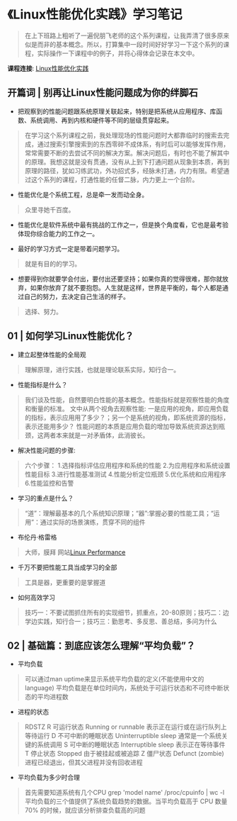 # 《Linux性能优化实践》学习笔记

> 在上下班路上粗听了一遍倪朋飞老师的这个系列课程，让我弄清了很多原来似是而非的基本概念。所以，打算集中一段时间好好学习一下这个系列的课程，实际操作一下课程中的例子，并将心得体会记录在本文中。


**课程连接**: [Linux性能优化实践](https://time.geekbang.org/column/intro/140)

## 开篇词 | 别再让Linux性能问题成为你的绊脚石

* 把观察到的性能问题跟系统原理关联起来，特别是把系统从应用程序、库函数、系统调用、再到内核和硬件等不同的层级贯穿起来。
> 在学习这个系列课程之前，我处理现场的性能问题时大都靠临时的搜索去完成，通过搜索引擎搜索到的东西零碎不成体系，有时后可以能够发挥作用，常常需要不断的去尝试不同的解决方案。解决问题后，有时也不能了解其中的原理。我想这就是没有贯通，没有从上到下打通问题从现象到本质，再到原理的路径，犹如习练武功，外功招式多，经脉未打通，内力有限。希望通过这个系列的课程，打通性能的任督二脉，内力更上一个台阶。

* 性能优化是个系统工程，总是牵一发而动全身。
> 众里寻她千百度。

* 性能优化是软件系统中最有挑战的工作之一，但是换个角度看，它也是最考验体现你综合能力的工作之一。

* 最好的学习方式一定是带着问题学习。
> 就是有目的的学习。

* 想要得到你就要学会付出，要付出还要坚持；如果你真的觉得很难，那你就放弃，如果你放弃了就不要抱怨。人生就是这样，世界是平衡的，每个人都是通过自己的努力，去决定自己生活的样子。
> 选择、努力。


## 01 | 如何学习Linux性能优化？

* 建立起整体性能的全局观
> 理解原理，进行实践，也就是理论联系实际，知行合一。


* 性能指标是什么？
> 我们谈及性能，自然要明白性能的基本概念。性能指标就是观察性能的角度和衡量的标准。
> 文中从两个视角去观察性能: 一是应用的视角，即应用负载的指标，表示应用用了多少？；另一个是系统的视角，即系统资源的指标，表示还能用多少？
> 性能问题的本质是应用负载的增加导致系统资源达到瓶颈，这两者本来就是一对矛盾体，此消彼长。

* 解决性能问题的步骤: 
> 六个步骤：
        1.选择指标评估应用程序和系统的性能
        2.为应用程序和系统设置性能目标
        3.进行性能基准测试
        4.性能分析定位瓶颈
        5.优化系统和应用程序
        6.性能监控和告警 

* 学习的重点是什么？
> “道”：理解最基本的几个系统知识原理；“器”:掌握必要的性能工具；“运用”：通过实际的场景演练，贯穿不同的组件

* 布伦丹·格雷格
> 大师，膜拜 网站[Linux Performance](http://www.brendangregg.com/linuxperf.html)

* 千万不要把性能工具当成学习的全部
> 工具是器，更重要的是掌握道

* 如何高效学习
> 技巧一：不要试图抓住所有的实现细节，抓重点，20-80原则；技巧二：边学边实践，知行合一；技巧三：勤思考、多反思、善总结，多问为什么

## 02 | 基础篇：到底应该怎么理解“平均负载”？

* 平均负载
> 可以通过man uptime来显示系统平均负载的定义(不能使用中文的language)
> 平均负载是在单位时间内，系统处于可运行状态和不可终中断状态的平均进程数

* 进程的状态
> RDSTZ
        R
            可运行状态 Running or runnable
            表示正在运行或在运行队列上等待运行
        D
            不可中断的睡眠状态 Uninterruptible sleep
            通常是一个系统关键的系统调用
        S
            可中断的睡眠状态 Interruptible sleep
            表示正在等待事件
        T
            停止状态 Stopped
            由于被挂起或被追踪
        Z
            僵尸状态 Defunct (zombie)
            进程已经退出，但其父进程并没有回收进程

* 平均负载为多少时合理
> 首先需要知道系统有几个CPU
        grep 'model name' /proc/cpuinfo | wc -l
> 平均负载的三个值提供了系统负载趋势的数据。当平均负载高于 CPU 数量 70% 的时候，就应该分析排查负载高的问题
